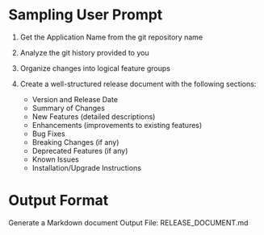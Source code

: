 # Sampling User Prompt

1. Get the Application Name from the git repository name
2. Analyze the git history provided to you
3. Organize changes into logical feature groups
4. Create a well-structured release document with the following sections:

   - Version and Release Date
   - Summary of Changes
   - New Features (detailed descriptions)
   - Enhancements (improvements to existing features)
   - Bug Fixes
   - Breaking Changes (if any)
   - Deprecated Features (if any)
   - Known Issues
   - Installation/Upgrade Instructions

# Output Format

Generate a Markdown document
Output File: RELEASE_DOCUMENT.md

